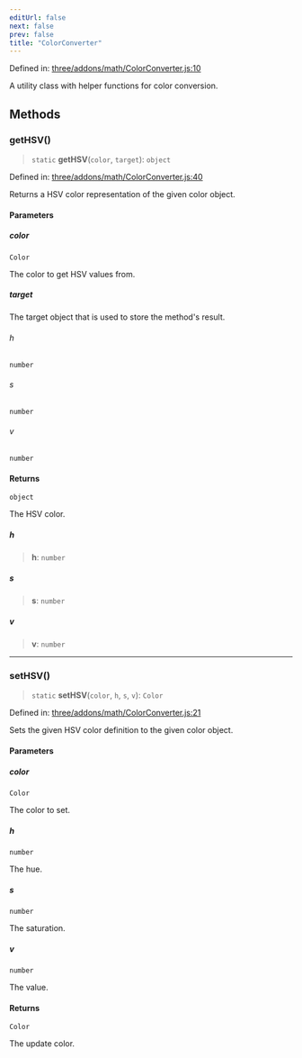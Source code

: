 ```yaml
---
editUrl: false
next: false
prev: false
title: "ColorConverter"
---
```


Defined in: [three/addons/math/ColorConverter.js:10](https://github.com/DefinitelyMaybe/three-i18n/blob/fa57b79433d1c349ffb23a78727299c8d4190136/three/addons/math/ColorConverter.js#L10)

A utility class with helper functions for color conversion.

## Methods

### getHSV()

> `static` **getHSV**(`color`, `target`): `object`

Defined in: [three/addons/math/ColorConverter.js:40](https://github.com/DefinitelyMaybe/three-i18n/blob/fa57b79433d1c349ffb23a78727299c8d4190136/three/addons/math/ColorConverter.js#L40)

Returns a HSV color representation of the given color object.

#### Parameters

##### color

`Color`

The color to get HSV values from.

##### target

The target object that is used to store the method's result.

###### h

`number`

###### s

`number`

###### v

`number`

#### Returns

`object`

The HSV color.

##### h

> **h**: `number`

##### s

> **s**: `number`

##### v

> **v**: `number`

***

### setHSV()

> `static` **setHSV**(`color`, `h`, `s`, `v`): `Color`

Defined in: [three/addons/math/ColorConverter.js:21](https://github.com/DefinitelyMaybe/three-i18n/blob/fa57b79433d1c349ffb23a78727299c8d4190136/three/addons/math/ColorConverter.js#L21)

Sets the given HSV color definition to the given color object.

#### Parameters

##### color

`Color`

The color to set.

##### h

`number`

The hue.

##### s

`number`

The saturation.

##### v

`number`

The value.

#### Returns

`Color`

The update color.
